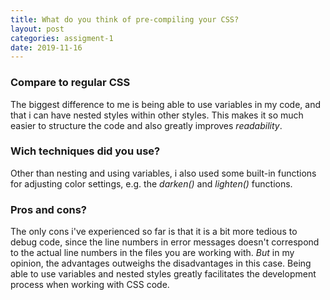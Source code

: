 ```yaml
---
title: What do you think of pre-compiling your CSS?
layout: post
categories: assigment-1
date: 2019-11-16
---
```


### Compare to regular CSS

The biggest difference to me is being able to use variables in my code, and that i can have nested styles
within other styles.
This makes it so much easier to structure the code and also greatly improves _readability_.

### Wich techniques did you use?

Other than nesting and using variables, i also used some built-in functions for adjusting color settings,
e.g. the _darken()_ and _lighten()_ functions.

### Pros and cons?

The only cons i've experienced so far is that it is a bit more tedious to debug code, since the line numbers in error messages doesn't correspond to the actual line numbers in the files you are working with.
_But_ in my opinion, the advantages outweighs the disadvantages in this case. Being able to use variables and nested styles greatly facilitates the development process when working with CSS code.